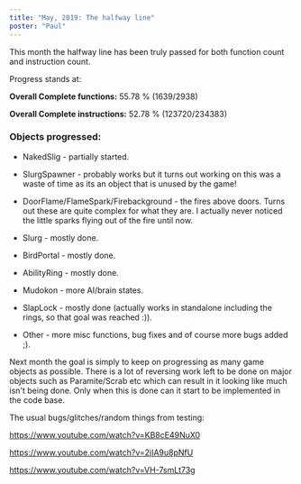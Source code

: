 ```yaml
---
title: "May, 2019: The halfway line"
poster: "Paul"
---
```


This month the halfway line has been truly passed for both function count and instruction count.


Progress stands at:

**Overall Complete functions:** 55.78 % (1639/2938)

**Overall Complete instructions:** 52.78 % (123720/234383)


### Objects progressed:

- NakedSlig - partially started.

- SlurgSpawner - probably works but it turns out working on this was a waste of time as its an object that is unused by the game!

- DoorFlame/FlameSpark/Firebackground - the fires above doors. Turns out these are quite complex for what they are. I actually never noticed the little sparks flying out of the fire until now.

- Slurg - mostly done.

- BirdPortal - mostly done.

- AbilityRing - mostly done.

- Mudokon - more AI/brain states.

- SlapLock - mostly done (actually works in standalone including the rings, so that goal was reached :)).

- Other - more misc functions, bug fixes and of course more bugs added ;).

Next month the goal is simply to keep on progressing as many game objects as possible. There is a lot of reversing work left to be done on major objects such as Paramite/Scrab etc which can result in it looking like much isn't being done. Only when this is done can it start to be implemented in the code base.


The usual bugs/glitches/random things from testing:


 <https://www.youtube.com/watch?v=KB8cE49NuX0>

 <https://www.youtube.com/watch?v=2jIA9u8pNfU>

 <https://www.youtube.com/watch?v=VH-7smLt73g>

